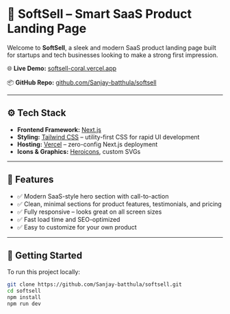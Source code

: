 # 🧠 SoftSell – Smart SaaS Product Landing Page

Welcome to **SoftSell**, a sleek and modern SaaS product landing page built for startups and tech businesses looking to make a strong first impression.

🌐 **Live Demo:** [softsell-coral.vercel.app](https://softsell-coral.vercel.app)

📦 **GitHub Repo:** [github.com/Sanjay-batthula/softsell](https://github.com/Sanjay-batthula/softsell)

---

## ⚙️ Tech Stack

- **Frontend Framework:** [Next.js](https://nextjs.org/)
- **Styling:** [Tailwind CSS](https://tailwindcss.com/) – utility-first CSS for rapid UI development
- **Hosting:** [Vercel](https://vercel.com/) – zero-config Next.js deployment
- **Icons & Graphics:** [Heroicons](https://heroicons.com/), custom SVGs

---

## 🎯 Features

- ✅ Modern SaaS-style hero section with call-to-action
- ✅ Clean, minimal sections for product features, testimonials, and pricing
- ✅ Fully responsive – looks great on all screen sizes
- ✅ Fast load time and SEO-optimized
- ✅ Easy to customize for your own product

---

## 🚀 Getting Started

To run this project locally:

```bash
git clone https://github.com/Sanjay-batthula/softsell.git
cd softsell
npm install
npm run dev
